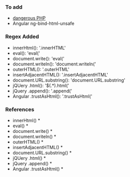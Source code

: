 ### To add
* [dangerous PHP](https://www.eukhost.com/blog/webhosting/dangerous-php-functions-must-be-disabled)
* Angular ng-bind-html-unsafe

### Regex Added
* innerHtml(): '\.innerHTML'
* eval(): 'eval\('
* document.write(): 'eval\('
* document.writeln(): 'document\.writeln\('
* outerHTML(): '\.outerHTML'
* insertAdjacentHTML(): '\.insertAdjacentHTML'
* document.URL.substring(): 'document\.URL\.substring'
* jQUery .html(): '\$\(.*\)\.html\('
* jQuery .append(): '\.append\('
* Angular .trustAsHtml(): '\.trustAsHtml\('

### References
* innerHtml()
    * 
* eval()
    * 
* document.write()
    * 
* document.writeln()
    * 
* outerHTML()
    * 
* insertAdjacentHTML()
    * 
* document.URL.substring()
    * 
* jQUery .html()
    * 
* jQuery .append()
    * 
* Angular .trustAsHtml()
    * 